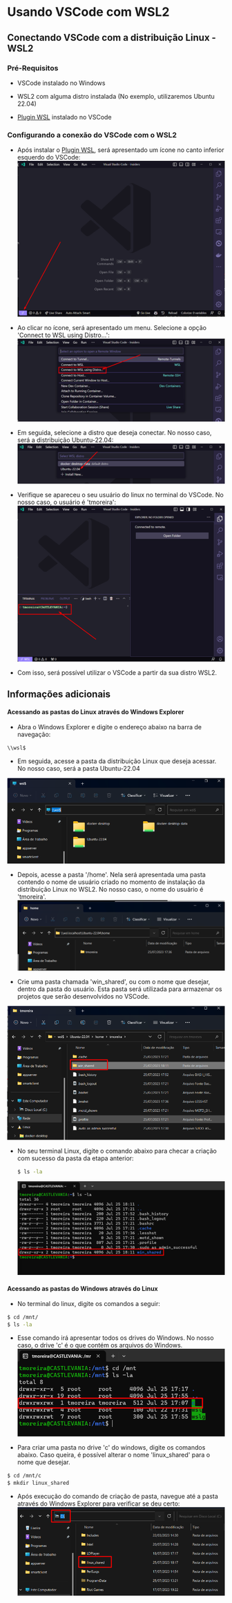 # Usando VSCode com WSL2

## Conectando VSCode com a distribuição Linux - WSL2

### Pré-Requisitos

- VSCode instalado no Windows

- WSL2 com alguma distro instalada (No exemplo, utilizaremos Ubuntu 22.04)

- [Plugin WSL](https://marketplace.visualstudio.com/items?itemName=ms-vscode-remote.remote-wsl) instalado no VSCode

### Configurando a conexão do VSCode com o WSL2

- Após instalar o [Plugin WSL](https://marketplace.visualstudio.com/items?itemName=ms-vscode-remote.remote-wsl), será apresentado um ícone no canto inferior esquerdo do VSCode:
![Alt text](image-6.png)

- Ao clicar no ícone, será apresentado um menu. Selecione a opção 'Connect to WSL using Distro...':	
![Alt text](image-7.png)

- Em seguida, selecione a distro que deseja conectar. No nosso caso, será a distribuição Ubuntu-22.04:
![Alt text](image-8.png)

- Verifique se apareceu o seu usuário do linux no terminal do VSCode. No nosso caso, o usuário é 'tmoreira':
![Alt text](image-9.png)

- Com isso, será possível utilizar o VSCode a partir da sua distro WSL2.

## Informações adicionais

#### Acessando as pastas do Linux através do Windows Explorer

- Abra o Windows Explorer e digite o endereço abaixo na barra de navegação:

```bash
\\wsl$
```

- Em seguida, acesse a pasta da distribuição Linux que deseja acessar. No nosso caso, será a pasta Ubuntu-22.04

![Alt text](image.png)

- Depois, acesse a pasta '/home'. Nela será apresentada uma pasta contendo o nome de usuário criado no momento de instalação da distribuição Linux no WSL2. No nosso caso, o nome do usuário é 'tmoreira'.
![Alt text](image-1.png)

- Crie uma pasta chamada 'win_shared', ou com o nome que desejar, dentro da pasta do usuário. Esta pasta será utilizada para armazenar os projetos que serão desenvolvidos no VSCode.

![Alt text](image-2.png)

- No seu terminal Linux, digite o comando abaixo para checar a criação com sucesso da pasta da etapa anterior:
    
    ```bash
    $ ls -la
    ```
    ![Alt text](image-3.png)


#### Acessando as pastas do Windows através do Linux

- No terminal do linux, digite os comandos a seguir:

```bash	
$ cd /mnt/
$ ls -la
```

- Esse comando irá apresentar todos os drives do Windows. No nosso caso, o drive 'c' é o que contém os arquivos do Windows.
![Alt text](image-4.png)

- Para criar uma pasta no drive 'c' do windows, digite os comandos abaixo. Caso queira, é possível alterar o nome 'linux_shared' para o nome que desejar.

```bash
$ cd /mnt/c
$ mkdir linux_shared
```

- Após execução do comando de criação de pasta, navegue até a pasta através do Windows Explorer para verificar se deu certo:
![Alt text](image-5.png)